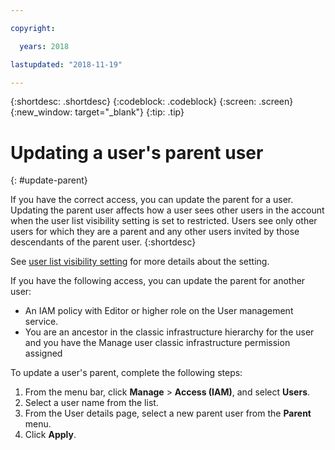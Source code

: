 ```yaml
---

copyright:

  years: 2018

lastupdated: "2018-11-19"

---
```


{:shortdesc: .shortdesc}
{:codeblock: .codeblock}
{:screen: .screen}
{:new_window: target="_blank"}
{:tip: .tip}

# Updating a user's parent user
{: #update-parent}

If you have the correct access, you can update the parent for a user. Updating the parent user affects how a user sees other users in the account when the user list visibility setting is set to restricted. Users see only other users for which they are a parent and any other users invited by those descendants of the parent user.
{:shortdesc}

See [user list visibility setting](/docs/iam/userlist.html#userlistview) for more details about the setting. 

If you have the following access, you can update the parent for another user:

* An IAM policy with Editor or higher role on the User management service.
* You are an ancestor in the classic infrastructure hierarchy for the user and you have the Manage user classic infrastructure permission assigned


To update a user's parent, complete the following steps:

1. From the menu bar, click **Manage** &gt; **Access (IAM)**, and select **Users**.  
2. Select a user name from the list.
3. From the User details page, select a new parent user from the **Parent** menu.
4. Click **Apply**.
